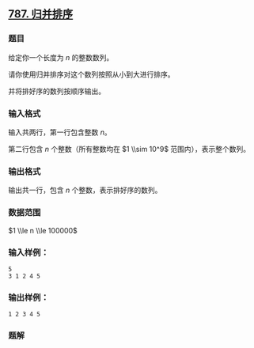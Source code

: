 ## [787\. 归并排序](https://www.acwing.com/problem/content/789/)

### 题目

给定你一个长度为 $n$ 的整数数列。

请你使用归并排序对这个数列按照从小到大进行排序。

并将排好序的数列按顺序输出。

### 输入格式

输入共两行，第一行包含整数 $n$。

第二行包含 $n$ 个整数（所有整数均在 $1 \\sim 10^9$ 范围内），表示整个数列。

### 输出格式

输出共一行，包含 $n$ 个整数，表示排好序的数列。

### 数据范围

$1 \\le n \\le 100000$

### 输入样例：

```
5
3 1 2 4 5
```

### 输出样例：

```
1 2 3 4 5
```

### 题解

